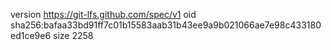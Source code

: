 version https://git-lfs.github.com/spec/v1
oid sha256:bafaa33bd91ff7c01b15583aab31b43ee9a9b021066ae7e98c433180ed1ce9e6
size 2258
